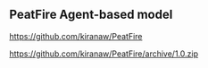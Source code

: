## PeatFire Agent-based model

https://github.com/kiranaw/PeatFire

https://github.com/kiranaw/PeatFire/archive/1.0.zip
